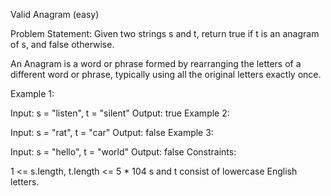 Valid Anagram (easy)


Problem Statement:
Given two strings s and t, return true if t is an anagram of s, and false otherwise.

An Anagram is a word or phrase formed by rearranging the letters of a different word or phrase, typically using all the original letters exactly once.

Example 1:

Input: s = "listen", t = "silent"
Output: true
Example 2:

Input: s = "rat", t = "car"
Output: false
Example 3:

Input: s = "hello", t = "world"
Output: false
Constraints:

1 <= s.length, t.length <= 5 * 104
s and t consist of lowercase English letters.
